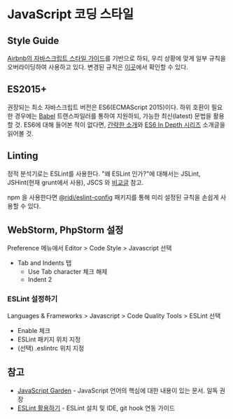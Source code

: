 # JavaScript 코딩 스타일

## Style Guide

[Airbnb의 자바스크립트 스타일 가이드](https://github.com/airbnb/javascript/blob/master/README.md)를 기반으로 하되, 우리 상황에 맞게 일부 규칙을 오버라이딩하여 사용하고 있다.
변경된 규칙은 [이곳](https://github.com/ridi/eslint-config-ridibooks)에서 확인할 수 있다.


## ES2015+

권장되는 최소 자바스크립트 버전은 ES6(ECMAScript 2015)이다. 하위 호환이 필요한 경우에는 [Babel](https://babeljs.io/) 트랜스파일러를 통하여 지원하되, 가능한 최신(latest) 문법을 활용할 것. ES6에 대해 들어본 적이 없다면, [간략한 소개](https://babeljs.io/docs/learn-es2015/)와 [ES6 In Depth 시리즈](http://hacks.mozilla.or.kr/category/es6-in-depth/) 소개글을 읽어볼 것.


## Linting

정적 분석기로는 ESLint를 사용한다.
"왜 ESLint 인가?"에 대해서는 JSLint, JSHint(현재 grunt에서 사용), JSCS 와 [비교글](https://www.sitepoint.com/comparison-javascript-linting-tools/) 참고.

npm 을 사용한다면 [@ridi/eslint-config](https://www.npmjs.com/package/@ridi/eslint-config) 패키지를 통해 미리 설정된 규칙을 손쉽게 사용할 수 있다.


## WebStorm, PhpStorm 설정

Preference 메뉴에서 Editor > Code Style > Javascript 선택

* Tab and Indents 탭
  - Use Tab character 체크 해제
  - Indent 2


### ESLint 설정하기

Languages & Frameworks > Javascript > Code Quality Tools > ESLint 선택

* Enable 체크
* ESLint 패키지 위치 지정
* (선택) .eslintrc 위치 지정


## 참고

* [JavaScript Garden](http://bonsaiden.github.io/JavaScript-Garden/ko/) - JavaScript 언어의 핵심에 대한 내용이 있는 문서. 일독 권장
* [ESLint 활용하기](http://damian.dziaduch.pl/2015/11/25/eslint-install-and-config-phpstormwebstorm-and-git-pre-commit-hook/) - ESLint 설치 및 IDE, git hook 연동 가이드
